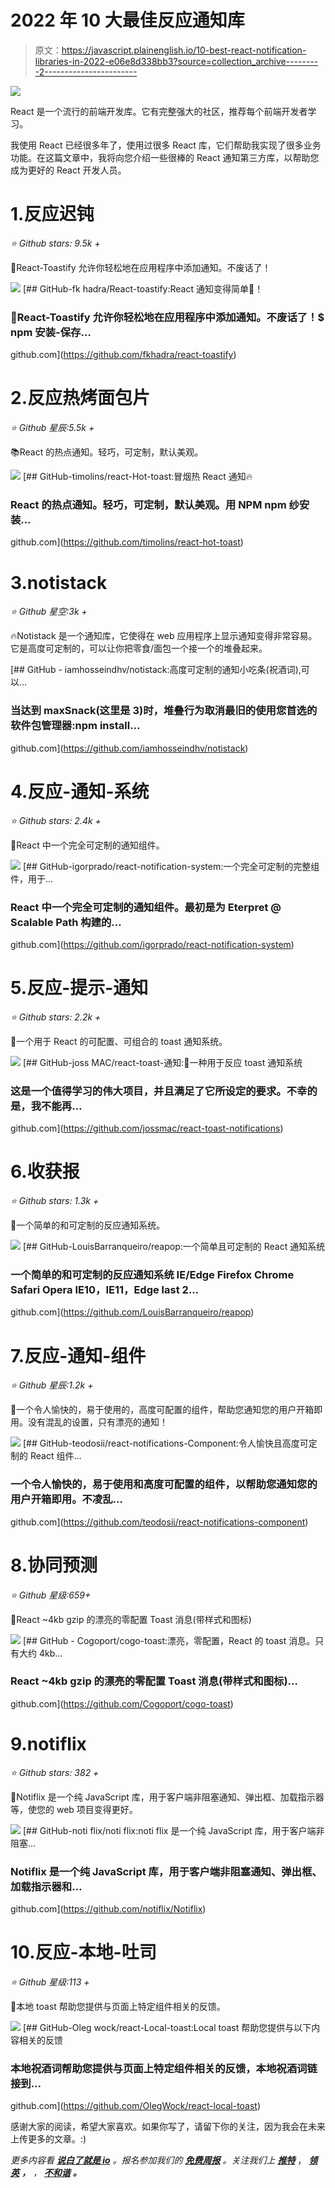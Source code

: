 # 2022 年 10 大最佳反应通知库

> 原文：<https://javascript.plainenglish.io/10-best-react-notification-libraries-in-2022-e06e8d338bb3?source=collection_archive---------2----------------------->

![](img/54fcae7506d1250e0077752e440228d1.png)

React 是一个流行的前端开发库。它有完整强大的社区，推荐每个前端开发者学习。

我使用 React 已经很多年了，使用过很多 React 库，它们帮助我实现了很多业务功能。在这篇文章中，我将向您介绍一些很棒的 React 通知第三方库，以帮助您成为更好的 React 开发人员。

# 1.反应迟钝

*⭐ Github stars: 9.5k +*

🎉React-Toastify 允许你轻松地在应用程序中添加通知。不废话了！

![](img/413616fb55807f9ad5d0e3b54460dae4.png)[](https://github.com/fkhadra/react-toastify) [## GitHub-fk hadra/React-toastify:React 通知变得简单🚀！

### 🎉React-Toastify 允许你轻松地在应用程序中添加通知。不废话了！$ npm 安装-保存…

github.com](https://github.com/fkhadra/react-toastify) 

# 2.反应热烤面包片

*⭐ Github 星辰:5.5k +*

📚React 的热点通知。轻巧，可定制，默认美观。

![](img/20cf54127b7f5b2b8508410f32c50674.png)[](https://github.com/timolins/react-hot-toast) [## GitHub-timolins/react-Hot-toast:冒烟热 React 通知🔥

### React 的热点通知。轻巧，可定制，默认美观。用 NPM npm 纱安装…

github.com](https://github.com/timolins/react-hot-toast) 

# 3.notistack

*⭐ Github 星空:3k +*

🔥Notistack 是一个通知库，它使得在 web 应用程序上显示通知变得非常容易。它是高度可定制的，可以让你把零食/面包一个接一个的堆叠起来。

 [## GitHub - iamhosseindhv/notistack:高度可定制的通知小吃条(祝酒词),可以…

### 当达到 maxSnack(这里是 3)时，堆叠行为取消最旧的使用您首选的软件包管理器:npm install…

github.com](https://github.com/iamhosseindhv/notistack) 

# 4.反应-通知-系统

*⭐ Github stars: 2.4k +*

🍊React 中一个完全可定制的通知组件。

![](img/c55d7e3c7ee62a1bd3a3a45c03f9679b.png)[](https://github.com/igorprado/react-notification-system) [## GitHub-igorprado/react-notification-system:一个完全可定制的完整组件，用于…

### React 中一个完全可定制的通知组件。最初是为 Eterpret @ Scalable Path 构建的…

github.com](https://github.com/igorprado/react-notification-system) 

# 5.反应-提示-通知

*⭐ Github stars: 2.2k +*

🍰一个用于 React 的可配置、可组合的 toast 通知系统。

![](img/64c076cdbd037befab7100dc63b03e23.png)[](https://github.com/jossmac/react-toast-notifications) [## GitHub-joss MAC/react-toast-通知:🍞一种用于反应 toast 通知系统

### 这是一个值得学习的伟大项目，并且满足了它所设定的要求。不幸的是，我不能再…

github.com](https://github.com/jossmac/react-toast-notifications) 

# 6.收获报

*⭐ Github stars: 1.3k +*

📮一个简单的和可定制的反应通知系统。

![](img/f43c5bfda024e2a509101f181a660079.png)[](https://github.com/LouisBarranqueiro/reapop) [## GitHub-LouisBarranqueiro/reapop:一个简单且可定制的 React 通知系统

### 一个简单的和可定制的反应通知系统 IE/Edge Firefox Chrome Safari Opera IE10，IE11，Edge last 2…

github.com](https://github.com/LouisBarranqueiro/reapop) 

# 7.反应-通知-组件

*⭐ Github 星辰:1.2k +*

🌈一个令人愉快的，易于使用的，高度可配置的组件，帮助您通知您的用户开箱即用。没有混乱的设置，只有漂亮的通知！

![](img/42863d9ff8afecfc08bcc55d5110cc27.png)[](https://github.com/teodosii/react-notifications-component) [## GitHub-teodosii/react-notifications-Component:令人愉快且高度可定制的 React 组件…

### 一个令人愉快的，易于使用和高度可配置的组件，以帮助您通知您的用户开箱即用。不凌乱…

github.com](https://github.com/teodosii/react-notifications-component) 

# 8.协同预测

*⭐ Github 星级:659+*

🍨React ~4kb gzip 的漂亮的零配置 Toast 消息(带样式和图标)

![](img/4c0b62dca0d65a7b03b7d721cee62fe4.png)[](https://github.com/Cogoport/cogo-toast) [## GitHub - Cogoport/cogo-toast:漂亮，零配置，React 的 toast 消息。只有大约 4kb…

### React ~4kb gzip 的漂亮的零配置 Toast 消息(带样式和图标)…

github.com](https://github.com/Cogoport/cogo-toast) 

# 9.notiflix

*⭐ Github stars: 382 +*

🌲Notiflix 是一个纯 JavaScript 库，用于客户端非阻塞通知、弹出框、加载指示器等，使您的 web 项目变得更好。

![](img/74aa45783a6ade236a014db9e84104c8.png) [## GitHub-noti flix/noti flix:noti flix 是一个纯 JavaScript 库，用于客户端非阻塞…

### Notiflix 是一个纯 JavaScript 库，用于客户端非阻塞通知、弹出框、加载指示器和…

github.com](https://github.com/notiflix/Notiflix) 

# 10.反应-本地-吐司

*⭐ Github 星级:113 +*

🎩本地 toast 帮助您提供与页面上特定组件相关的反馈。

![](img/cae927f6a16ce130d2d16dd0b7f5481d.png)[](https://github.com/OlegWock/react-local-toast) [## GitHub-Oleg wock/react-Local-toast:Local toast 帮助您提供与以下内容相关的反馈

### 本地祝酒词帮助您提供与页面上特定组件相关的反馈，本地祝酒词链接到…

github.com](https://github.com/OlegWock/react-local-toast) 

感谢大家的阅读，希望大家喜欢。如果你写了，请留下你的关注，因为我会在未来上传更多的文章。:)

*更多内容看* [***说白了就是 io***](https://plainenglish.io/) *。报名参加我们的* [***免费周报***](http://newsletter.plainenglish.io/) *。关注我们上* [***推特***](https://twitter.com/inPlainEngHQ) ， [***领英***](https://www.linkedin.com/company/inplainenglish/) ***，*** *，* [***不和谐***](https://discord.gg/GtDtUAvyhW) ***。***